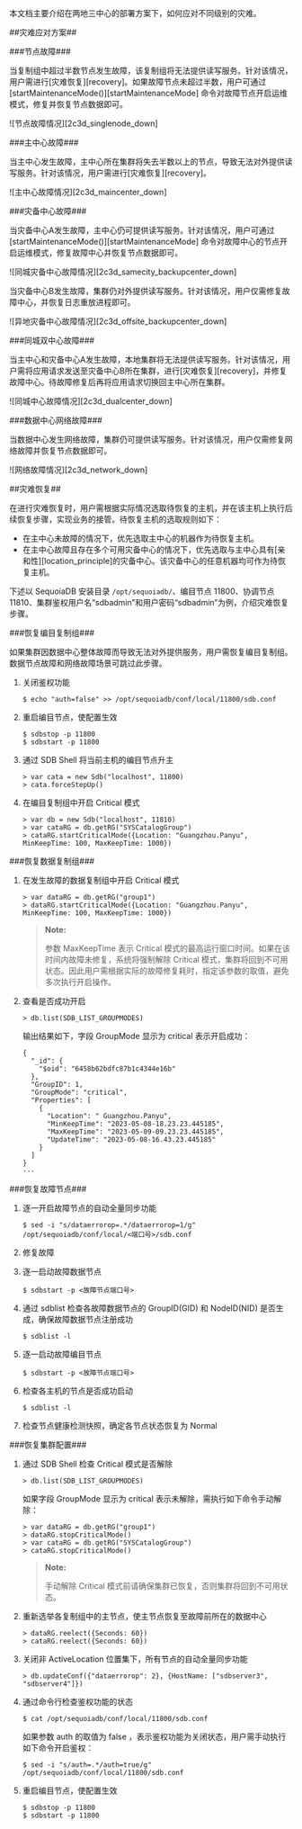 [^_^]:
    两地三中心中心部署

本文档主要介绍在两地三中心的部署方案下，如何应对不同级别的灾难。

##灾难应对方案##

###节点故障###

当复制组中超过半数节点发生故障，该复制组将无法提供读写服务。针对该情况，用户需进行[灾难恢复][recovery]。如果故障节点未超过半数，用户可通过 [startMaintenanceMode()][startMaintenanceMode] 命令对故障节点开启运维模式，修复并恢复节点数据即可。

![节点故障情况][2c3d_singlenode_down]

###主中心故障###

当主中心发生故障，主中心所在集群将失去半数以上的节点，导致无法对外提供读写服务。针对该情况，用户需进行[灾难恢复][recovery]。

![主中心故障情况][2c3d_maincenter_down]

###灾备中心故障###

当灾备中心A发生故障，主中心仍可提供读写服务。针对该情况，用户可通过 [startMaintenanceMode()][startMaintenanceMode] 命令对故障中心的节点开启运维模式，修复故障中心并恢复节点数据即可。

![同城灾备中心故障情况][2c3d_samecity_backupcenter_down]

当灾备中心B发生故障，集群仍对外提供读写服务。针对该情况，用户仅需修复故障中心，并恢复日志重放进程即可。

![异地灾备中心故障情况][2c3d_offsite_backupcenter_down]

###同城双中心故障###

当主中心和灾备中心A发生故障，本地集群将无法提供读写服务。针对该情况，用户需将应用请求发送至灾备中心B所在集群，进行[灾难恢复][recovery]，并修复故障中心。待故障修复后再将应用请求切换回主中心所在集群。

![同城中心故障情况][2c3d_dualcenter_down]

###数据中心网络故障###

当数据中心发生网络故障，集群仍可提供读写服务。针对该情况，用户仅需修复网络故障并恢复节点数据即可。

![网络故障情况][2c3d_network_down]

##灾难恢复##

在进行灾难恢复时，用户需根据实际情况选取待恢复的主机，并在该主机上执行后续恢复步骤，实现业务的接管。待恢复主机的选取规则如下：

- 在主中心未故障的情况下，优先选取主中心的机器作为待恢复主机。
- 在主中心故障且存在多个可用灾备中心的情况下，优先选取与主中心具有[亲和性][location_principle]的灾备中心。该灾备中心的任意机器均可作为待恢复主机。

下述以 SequoiaDB 安装目录 `/opt/sequoiadb/`、编目节点 11800、协调节点 11810、集群鉴权用户名“sdbadmin”和用户密码“sdbadmin”为例，介绍灾难恢复步骤。

###恢复编目复制组###

如果集群因数据中心整体故障而导致无法对外提供服务，用户需恢复编目复制组。数据节点故障和网络故障场景可跳过此步骤。

1. 关闭鉴权功能

    ```lang-bash
    $ echo "auth=false" >> /opt/sequoiadb/conf/local/11800/sdb.conf
    ```

2. 重启编目节点，使配置生效

    ```lang-bash
    $ sdbstop -p 11800
    $ sdbstart -p 11800
    ```

3. 通过 SDB Shell 将当前主机的编目节点升主

    ```lang-javascript
    > var cata = new Sdb("localhost", 11800)
    > cata.forceStepUp()
    ```

4. 在编目复制组中开启 Critical 模式

    ```lang-javascript
    > var db = new Sdb("localhost", 11810)
    > var cataRG = db.getRG("SYSCatalogGroup")
    > cataRG.startCriticalMode({Location: "Guangzhou.Panyu", MinKeepTime: 100, MaxKeepTime: 1000})
    ```

###恢复数据复制组###

1. 在发生故障的数据复制组中开启 Critical 模式

    ```lang-javascript
    > var dataRG = db.getRG("group1")
    > dataRG.startCriticalMode({Location: "Guangzhou.Panyu", MinKeepTime: 100, MaxKeepTime: 1000})
    ```

    > **Note:**
    >
    > 参数 MaxKeepTime 表示 Critical 模式的最高运行窗口时间。如果在该时间内故障未修复，系统将强制解除 Critical 模式，集群将回到不可用状态。因此用户需根据实际的故障修复耗时，指定该参数的取值，避免多次执行开启操作。

2. 查看是否成功开启

    ```lang-javascript
    > db.list(SDB_LIST_GROUPMODES)
    ```

    输出结果如下，字段 GroupMode 显示为 critical 表示开启成功：

    ```lang-json
    {
      "_id": {
        "$oid": "6458b62bdfc87b1c4344e16b"
      },
      "GroupID": 1,
      "GroupMode": "critical",
      "Properties": [
        {
          "Location": " Guangzhou.Panyu",
          "MinKeepTime": "2023-05-08-18.23.23.445185",
          "MaxKeepTime": "2023-05-09-09.23.23.445185",
          "UpdateTime": "2023-05-08-16.43.23.445185"
        }
      ]
    }
    ···
    ```

###恢复故障节点###

1. 逐一开启故障节点的自动全量同步功能

    ```lang-bash
    $ sed -i "s/dataerrorop=.*/dataerrorop=1/g" /opt/sequoiadb/conf/local/<端口号>/sdb.conf
    ```

2. 修复故障

3. 逐一启动故障数据节点

    ```lang-bash
    $ sdbstart -p <故障节点端口号>
    ```

4. 通过 sdblist 检查各故障数据节点的 GroupID(GID) 和 NodeID(NID) 是否生成，确保故障数据节点注册成功

    ```lang-bash
    $ sdblist -l
    ```

5. 逐一启动故障编目节点

    ```lang-bash
    $ sdbstart -p <故障节点端口号>
    ```

6. 检查各主机的节点是否成功启动

    ```lang-bash
    $ sdblist -l
    ```

7. 检查节点健康检测快照，确定各节点状态恢复为 Normal

###恢复集群配置###

1. 通过 SDB Shell 检查 Critical 模式是否解除

    ```lang-javascript
    > db.list(SDB_LIST_GROUPMODES)
    ```

    如果字段 GroupMode 显示为 critical 表示未解除，需执行如下命令手动解除：

    ```lang-javascript
    > var dataRG = db.getRG("group1")
    > dataRG.stopCriticalMode()
    > var cataRG = db.getRG("SYSCatalogGroup")
    > cataRG.stopCriticalMode()
    ```

    > **Note:**
    >
    > 手动解除 Critical 模式前请确保集群已恢复，否则集群将回到不可用状态。


2. 重新选举各复制组中的主节点，使主节点恢复至故障前所在的数据中心

    ```lang-javascript
    > dataRG.reelect({Seconds: 60})
    > cataRG.reelect({Seconds: 60})
    ```

3. 关闭非 ActiveLocation 位置集下，所有节点的自动全量同步功能

    ```lang-javascript
    > db.updateConf({"dataerrorop": 2}, {HostName: ["sdbserver3", "sdbserver4"]})
    ```

4. 通过命令行检查鉴权功能的状态

    ```lang-bash
    $ cat /opt/sequoiadb/conf/local/11800/sdb.conf
    ```

    如果参数 auth 的取值为 false ，表示鉴权功能为关闭状态，用户需手动执行如下命令开启鉴权：

    ```lang-bash
    $ sed -i "s/auth=.*/auth=true/g" /opt/sequoiadb/conf/local/11800/sdb.conf
    ```

5. 重启编目节点，使配置生效

    ```lang-bash
    $ sdbstop -p 11800
    $ sdbstart -p 11800
    ```

[^_^]:
    本文使用到的所有链接
[twodatacenter]:manual/Distributed_Engine/Maintainance/HA_DR/twodatacenter.md
[recovery]:manual/Distributed_Engine/Maintainance/HA_DR/twocity_threedatacenter.md#灾难恢复
[2c3d_singlenode_down]:images/Distributed_Engine/Maintainance/HA_DR/2c3d_singlenode_down.png
[2c3d_maincenter_down]:images/Distributed_Engine/Maintainance/HA_DR/2c3d_maincenter_down.png
[2c3d_samecity_backupcenter_down]:images/Distributed_Engine/Maintainance/HA_DR/2c3d_samecity_backupcenter_down.png
[2c3d_offsite_backupcenter_down]:images/Distributed_Engine/Maintainance/HA_DR/2c3d_offsite_backupcenter_down.png
[2c3d_dualcenter_down]:images/Distributed_Engine/Maintainance/HA_DR/2c3d_dualcenter_down.png
[2c3d_network_down]:images/Distributed_Engine/Maintainance/HA_DR/2c3d_network_down.png
[location_principle]:manual/Distributed_Engine/Architecture/Location/location_principle.md#位置亲和性
[startMaintenanceMode]:manual/Manual/Sequoiadb_Command/SdbReplicaGroup/startMaintenanceMode.md